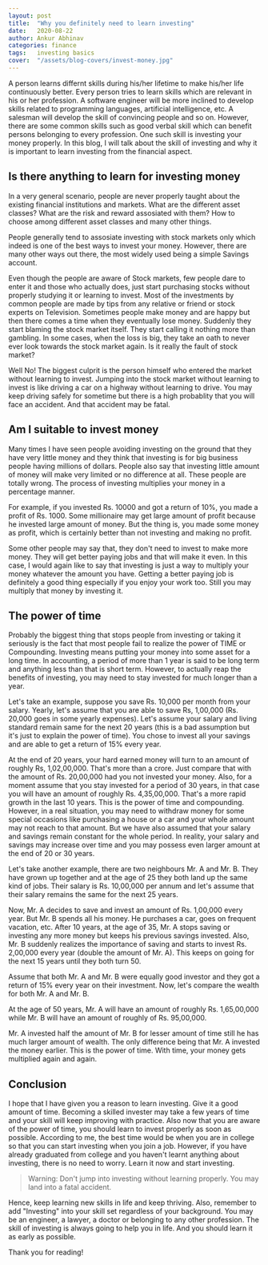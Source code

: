 ```yaml
---
layout: post
title:  "Why you definitely need to learn investing"
date:   2020-08-22
author: Ankur Abhinav
categories: finance
tags:	investing basics
cover:  "/assets/blog-covers/invest-money.jpg"
---
```


A person learns differnt skills during his/her lifetime to make his/her life continuously better. Every person tries to learn skills which are relevant in his or her profession. A software engineer will be more inclined to develop skills related to programming languages, artificial intelligence, etc. A salesman will develop the skill of convincing people and so on.  However, there are some common skills such as good verbal skill which can benefit persons belonging to every profession. One such skill is investing your money properly. In this blog, I will talk about the skill of investing and why it is important to learn investing from the financial aspect.  

## Is there anything to learn for investing money

In a very general scenario, people are never properly taught about the existing financial institutions and markets. What are the different asset classes? What are the risk and reward assosiated with them? How to choose among different asset classes and many other things.   

People generally tend to assosiate investing with stock markets only which indeed is one of the best ways to invest your money. However, there are many other ways out there, the most widely used being a simple Savings account.

Even though the people are aware of Stock markets, few people dare to enter it and those who actually does, just start purchasing stocks without properly studying it or learning to invest. Most of the investments by common people are made by tips from any relative or friend or stock experts on Television. Sometimes people make money and are happy but then there comes a time when they eventually lose money. Suddenly they start blaming the stock market itself. They start calling it nothing more than gambling. In some cases, when the loss is big, they take an oath to never ever look towards the stock market again. Is it really the fault of stock market?    

Well No! The biggest culprit is the person himself who entered the market without learning to invest. Jumping into the stock market without learning to invest is like driving a car on a highway without learning to drive. You may keep driving safely for sometime but there is a high probablity that you will face an accident. And that accident may be fatal.

## Am I suitable to invest money

Many times I have seen people avoiding investing on the ground that they have very little money and they think that investing is for big business people having millions of dollars. People also say that investing little amount of money will make very limited or no difference at all. These people are totally wrong. The process of investing multiplies your money in a percentage manner.  

For example, if you invested Rs. 10000 and got a return of 10%, you made a profit of Rs. 1000. Some millionaire may get large amount of profit because he invested large amount of money. But the thing is, you made some money as profit, which is certainly better than not investing and making no profit.

Some other people may say that, they don't need to invest to make more money. They will get better paying jobs and that will make it even. In this case, I would again like to say that investing is just a way to multiply your money whatever the amount you have. Getting a better paying job is definitely a good thing especially if you enjoy your work too. Still you may multiply that money by investing it.

## The power of time

Probably the biggest thing that stops people from investing or taking it seriously is the fact that most people fail to realize the power of TIME or Compounding. Investing means putting your money into some asset for a long time. In accounting, a period of more than 1 year is said to be long term and anything less than that is short term. However, to actually reap the benefits of investing, you may need to stay invested for much longer than a year.

Let's take an example, suppose you save Rs. 10,000 per month from your salary. Yearly, let's assume that you are able to save Rs, 1,00,000 (Rs. 20,000 goes in some yearly expenses). Let's assume your salary and living standard remain same for the next 20 years (this is a bad assumption but it's just to explain the power of time). You chose to invest all your savings and are able to get a return of 15% every year.   

At the end of 20 years, your hard earned money will turn to an amount of roughly Rs, 1,02,00,000. That's more than a crore. Just compare that with the amount of Rs. 20,00,000 had you not invested your money. Also, for a moment assume that you stay invested for a period of 30 years, in that case you will have an amount of roughly Rs. 4,35,00,000. That's a more rapid growth in the last 10 years. This is the power of time and compounding. However, in a real situation, you may need to withdraw money for some special occasions like purchasing a house or a car and your whole amount may not reach to that amount. But we have also assumed that your salary and savings remain constant for the whole period. In reality, your salary and savings may increase over time and you may possess even larger amount at the end of 20 or 30 years.

Let's take another example, there are two neighbours Mr. A and Mr. B. They have grown up together and at the age of 25 they both land up the same kind of jobs. Their salary is Rs. 10,00,000 per annum and let's assume that their salary remains the same for the next 25 years. 

Now, Mr. A decides to save and invest an amount of Rs. 1,00,000 every year. But Mr. B spends all his money. He purchases a car, goes on frequent vacation, etc. After 10 years, at the age of 35, Mr. A stops saving or investing any more money but keeps his previous savings invested. Also, Mr. B suddenly realizes the importance of saving and starts to invest Rs. 2,00,000 every year (double the amount of Mr. A). This keeps on going for the next 15 years until they both turn 50. 

Assume that both Mr. A and Mr. B were equally good investor and they got a return of 15% every year on their investment. Now, let's compare the wealth for both Mr. A and Mr. B.

At the age of 50 years, Mr. A will have an amount of roughly Rs. 1,65,00,000 while Mr. B will have an amount of roughly of Rs. 95,00,000.   

Mr. A invested half the amount of Mr. B for lesser amount of time still he has much larger amount of wealth. The only difference being that Mr. A invested the money earlier. This is the power of time. With time, your money gets multiplied again and again.

## Conclusion

I hope that I have given you a reason to learn investing. Give it a good amount of time. Becoming a skilled invester may take a few years of time and your skill will keep improving with practice. Also now that you are aware of the power of time, you should learn to invest properly as soon as possible. According to me, the best time would be when you are in college so that you can start investing when you join a job. However, if you have already graduated from college and you haven't learnt anything about investing, there is no need to worry. Learn it now and start investing.

> Warning: Don't jump into investing without learning properly. You may land into a fatal accident.   

Hence, keep learning new skills in life and keep thriving. Also, remember to add "Investing" into your skill set regardless of your background. You may be an engineer, a lawyer, a doctor or belonging to any other profession. The skill of investing is always going to help you in life. And you should learn it as early as possible.   

Thank you for reading!
